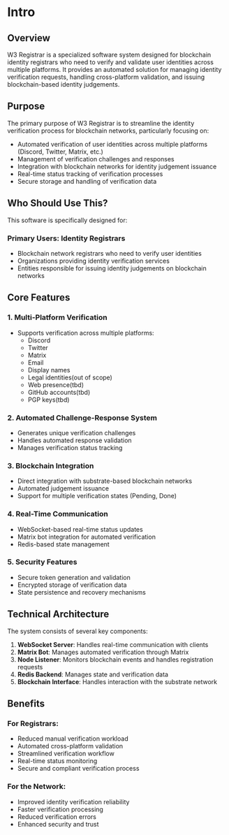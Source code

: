 # Intro

## Overview

W3 Registrar is a specialized software system designed for blockchain identity
registrars who need to verify and validate user identities across multiple
platforms. It provides an automated solution for managing identity verification
requests, handling cross-platform validation, and issuing blockchain-based
identity judgements.

## Purpose

The primary purpose of W3 Registrar is to streamline the identity verification
process for blockchain networks, particularly focusing on:

- Automated verification of user identities across multiple platforms (Discord, Twitter, Matrix, etc.)
- Management of verification challenges and responses
- Integration with blockchain networks for identity judgement issuance
- Real-time status tracking of verification processes
- Secure storage and handling of verification data

## Who Should Use This?

This software is specifically designed for:

### Primary Users: Identity Registrars
- Blockchain network registrars who need to verify user identities
- Organizations providing identity verification services
- Entities responsible for issuing identity judgements on blockchain networks

## Core Features

### 1. Multi-Platform Verification
- Supports verification across multiple platforms:
  - Discord
  - Twitter
  - Matrix
  - Email
  - Display names
  - Legal identities(out of scope)
  - Web presence(tbd)
  - GitHub accounts(tbd)
  - PGP keys(tbd)

### 2. Automated Challenge-Response System
- Generates unique verification challenges
- Handles automated response validation
- Manages verification status tracking

### 3. Blockchain Integration
- Direct integration with substrate-based blockchain networks
- Automated judgement issuance
- Support for multiple verification states (Pending, Done)

### 4. Real-Time Communication
- WebSocket-based real-time status updates
- Matrix bot integration for automated verification
- Redis-based state management

### 5. Security Features
- Secure token generation and validation
- Encrypted storage of verification data
- State persistence and recovery mechanisms

## Technical Architecture

The system consists of several key components:

1. **WebSocket Server**: Handles real-time communication with clients
2. **Matrix Bot**: Manages automated verification through Matrix
3. **Node Listener**: Monitors blockchain events and handles registration requests
4. **Redis Backend**: Manages state and verification data
5. **Blockchain Interface**: Handles interaction with the substrate network

## Benefits

### For Registrars:
- Reduced manual verification workload
- Automated cross-platform validation
- Streamlined verification workflow
- Real-time status monitoring
- Secure and compliant verification process

### For the Network:
- Improved identity verification reliability
- Faster verification processing
- Reduced verification errors
- Enhanced security and trust
